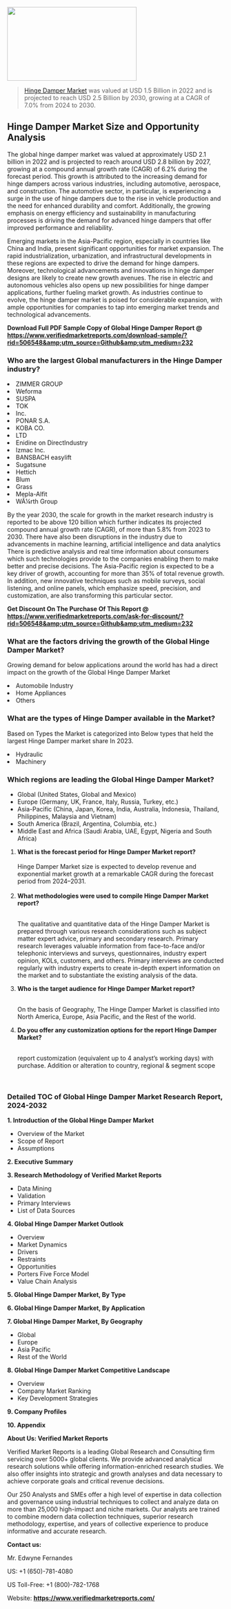 
<img src="https://ffe5etoiles.com/wp-content/uploads/2024/12/MST1-300x171.png" alt="" width="300" height="171" class="alignnone size-medium wp-image-20088" /><blockquote><p><p><a href="https://www.verifiedmarketreports.com/download-sample/?rid=506548&utm_source=Github&utm_medium=232" target="_blank">Hinge Damper Market</a> was valued at USD 1.5 Billion in 2022 and is projected to reach USD 2.5 Billion by 2030, growing at a CAGR of 7.0% from 2024 to 2030.</p></blockquote><p><h2>Hinge Damper Market Size and Opportunity Analysis</h2><p>The global hinge damper market was valued at approximately USD 2.1 billion in 2022 and is projected to reach around USD 2.8 billion by 2027, growing at a compound annual growth rate (CAGR) of 6.2% during the forecast period. This growth is attributed to the increasing demand for hinge dampers across various industries, including automotive, aerospace, and construction. The automotive sector, in particular, is experiencing a surge in the use of hinge dampers due to the rise in vehicle production and the need for enhanced durability and comfort. Additionally, the growing emphasis on energy efficiency and sustainability in manufacturing processes is driving the demand for advanced hinge dampers that offer improved performance and reliability.</p><p>Emerging markets in the Asia-Pacific region, especially in countries like China and India, present significant opportunities for market expansion. The rapid industrialization, urbanization, and infrastructural developments in these regions are expected to drive the demand for hinge dampers. Moreover, technological advancements and innovations in hinge damper designs are likely to create new growth avenues. The rise in electric and autonomous vehicles also opens up new possibilities for hinge damper applications, further fueling market growth. As industries continue to evolve, the hinge damper market is poised for considerable expansion, with ample opportunities for companies to tap into emerging market trends and technological advancements.</p></p><p class=""><strong>Download Full PDF Sample Copy of Global Hinge Damper Report @ <a href="https://www.verifiedmarketreports.com/download-sample/?rid=506548&amp;utm_source=Github&amp;utm_medium=232" target="_blank">https://www.verifiedmarketreports.com/download-sample/?rid=506548&amp;utm_source=Github&amp;utm_medium=232</a></strong></p><h3 id="" class="">Who are the largest Global manufacturers in the Hinge Damper industry?</h3><p><li>ZIMMER GROUP</li><li> Weforma</li><li> SUSPA</li><li> TOK</li><li> Inc.</li><li> PONAR S.A.</li><li> KOBA CO.</li><li> LTD</li><li> Enidine on DirectIndustry</li><li> Izmac Inc.</li><li> BANSBACH easylift</li><li> Sugatsune</li><li> Hettich</li><li> Blum</li><li> Grass</li><li> Mepla-Alfit</li><li> WÃ¼rth Group</li></p><div class=""><div class="" dir="" data-message-author-role="" data-message-id="" data-message-model-slug=""><div class=""><div class=""><div class=""><div class="" dir="" data-message-author-role="" data-message-id="" data-message-model-slug=""><div class=""><div class=""><p>By the year 2030, the scale for growth in the market research industry is reported to be above 120 billion which further indicates its projected compound annual growth rate (CAGR), of more than 5.8% from 2023 to 2030. There have also been disruptions in the industry due to advancements in machine learning, artificial intelligence and data analytics There is predictive analysis and real time information about consumers which such technologies provide to the companies enabling them to make better and precise decisions. The Asia-Pacific region is expected to be a key driver of growth, accounting for more than 35% of total revenue growth. In addition, new innovative techniques such as mobile surveys, social listening, and online panels, which emphasize speed, precision, and customization, are also transforming this particular sector.</p><p><strong>Get Discount On The Purchase Of This Report @&nbsp; <a href="https://www.verifiedmarketreports.com/ask-for-discount/?rid=506548&amp;utm_source=Github&amp;utm_medium=232" target="_blank">https://www.verifiedmarketreports.com/ask-for-discount/?rid=506548&amp;utm_source=Github&amp;utm_medium=232</a></strong></p></div></div></div></div></div></div></div></div><h3 id="" class="">What are the factors driving the growth of the Global Hinge Damper Market?</h3><p id="" class="">Growing demand for below applications around the world has had a direct impact on the growth of the Global Hinge Damper Market</p><p id="" class=""><li>Automobile Industry</li><li> Home Appliances</li><li> Others</li></p><h3 id="" class="">What are the types of Hinge Damper available in the Market?</h3><p id="" class="">Based on Types the Market is categorized into Below types that held the largest Hinge Damper market share In 2023.</p><p id="" class=""><li>Hydraulic</li><li> Machinery</li></p><h3 id="" class="">Which regions are leading the Global Hinge Damper Market?</h3><ul><li>Global (United States, Global and Mexico)</li><li>Europe (Germany, UK, France, Italy, Russia, Turkey, etc.)</li><li>Asia-Pacific (China, Japan, Korea, India, Australia, Indonesia, Thailand, Philippines, Malaysia and Vietnam)</li><li>South America (Brazil, Argentina, Columbia, etc.)</li><li>Middle East and Africa (Saudi Arabia, UAE, Egypt, Nigeria and South Africa)</li></ul><p><ol><li><strong>What is the forecast period for Hinge Damper Market report?<br /></strong><br /><span data-sheets-root="1" data-sheets-value="{&quot;1&quot;:2,&quot;2&quot;:&quot;XXXX size is expected to develop revenue and exponential market growth at a remarkable CAGR during the forecast period from 2024&ndash;2030.&quot;}" data-sheets-userformat="{&quot;2&quot;:12674,&quot;4&quot;:{&quot;1&quot;:2,&quot;2&quot;:16776960},&quot;10&quot;:2,&quot;11&quot;:0,&quot;15&quot;:&quot;Arial&quot;,&quot;16&quot;:12}">Hinge Damper Market size is expected to develop revenue and exponential market growth at a remarkable CAGR during the forecast period from 2024&ndash;2031.</span><br /><br /></li><li><strong>What methodologies were used to compile Hinge Damper Market report?<br /><br /></strong><p>The qualitative and quantitative data of the&nbsp;Hinge Damper Market is prepared through various research considerations such as subject matter expert advice, primary and secondary research. Primary research leverages valuable information from face-to-face and/or telephonic interviews and surveys, questionnaires, industry expert opinion, KOLs, customers, and others. Primary interviews are conducted regularly with industry experts to create in-depth expert information on the market and to substantiate the existing analysis of the data.&nbsp;</p></li><li><strong>Who is the target audience for Hinge Damper Market report?<br /><br /></strong><p>On the basis of Geography, The&nbsp;Hinge Damper Market is classified into North America, Europe, Asia Pacific, and the Rest of the world.</p></li><li><strong>Do you offer any customization options for the report Hinge Damper Market?<br /><br /></strong><p>report customization (equivalent up to 4 analyst&rsquo;s working days) with purchase. Addition or alteration to country, regional &amp; segment scope</p><p>&nbsp;</p></li></ol></p><h3 id="" class="">Detailed TOC of Global Hinge Damper Market Research Report, 2024-2032</h3><p id="" class=""><strong>1. Introduction of the Global Hinge Damper Market</strong></p><ul><li>Overview of the Market</li><li>Scope of Report</li><li>Assumptions</li></ul><p id="" class=""><strong>2. Executive Summary</strong></p><p id="" class=""><strong>3. Research Methodology of&nbsp;Verified Market Reports</strong></p><ul><li>Data Mining</li><li>Validation</li><li>Primary Interviews</li><li>List of Data Sources</li></ul><p id="" class=""><strong>4. Global Hinge Damper Market Outlook</strong></p><ul><li>Overview</li><li>Market Dynamics</li><li>Drivers</li><li>Restraints</li><li>Opportunities</li><li>Porters Five Force Model</li><li>Value Chain Analysis</li></ul><p id="" class=""><strong>5. Global Hinge Damper Market, By&nbsp;Type</strong></p><p id="" class=""><strong>6. Global Hinge Damper Market, By Application</strong></p><p id="" class=""><strong>7. Global Hinge Damper Market, By Geography</strong></p><ul><li>Global</li><li>Europe</li><li>Asia Pacific</li><li>Rest of the World</li></ul><p id="" class=""><strong>8. Global Hinge Damper Market Competitive Landscape</strong></p><ul><li>Overview</li><li>Company Market Ranking</li><li>Key Development Strategies</li></ul><p id="" class=""><strong>9. Company Profiles</strong></p><p id="" class=""><strong>10. Appendix</strong></p><p id="" class=""><strong>About Us: Verified Market Reports</strong></p><p id="" class="">Verified Market Reports is a leading Global Research and Consulting firm servicing over 5000+ global clients. We provide advanced analytical research solutions while offering information-enriched research studies. We also offer insights into strategic and growth analyses and data necessary to achieve corporate goals and critical revenue decisions.</p><p id="" class="">Our 250 Analysts and SMEs offer a high level of expertise in data collection and governance using industrial techniques to collect and analyze data on more than 25,000 high-impact and niche markets. Our analysts are trained to combine modern data collection techniques, superior research methodology, expertise, and years of collective experience to produce informative and accurate research.</p><p id="" class=""><strong>Contact us:</strong></p><p id="" class="">Mr. Edwyne Fernandes</p><p id="" class="">US: +1 (650)-781-4080</p><p id="" class="">US Toll-Free: +1 (800)-782-1768</p><p id="" class="">Website: <a target="" data-test-app-aware-link=""><strong>https://www.verifiedmarketreports.com/</strong></a></p>
